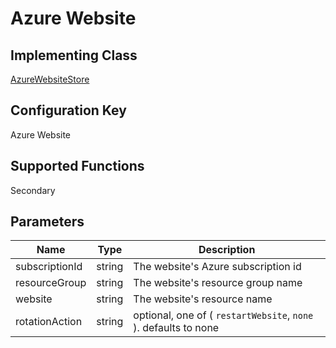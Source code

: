 # Azure Website

## Implementing Class
[AzureWebsiteStore](../../Azure.Sdk.Tools.SecretRotation.Stores.AzureAppService/AzureWebsiteStore.cs)

## Configuration Key
Azure Website

## Supported Functions
Secondary

## Parameters

| Name           | Type   | Description                                                     |
| -------------- | ------ | --------------------------------------------------------------- |
| subscriptionId | string | The website's Azure subscription id                             |
| resourceGroup  | string | The website's resource group name                               |
| website        | string | The website's resource name                                     |
| rotationAction | string | optional, one of ( `restartWebsite`, `none` ). defaults to none |
